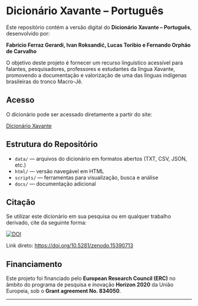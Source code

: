 # Dicionário Xavante – Português

Este repositório contém a versão digital do **Dicionário Xavante – Português**, desenvolvido por:

**Fabrício Ferraz Gerardi, Ivan Roksandić, Lucas Toribio e Fernando Orphão de Carvalho**

O objetivo deste projeto é fornecer um recurso linguístico acessível para falantes, pesquisadores, professores e estudantes da língua Xavante, promovendo a documentação e valorização de uma das línguas indígenas brasileiras do tronco Macro-Jê.

## Acesso

O dicionário pode ser acessado diretamente a partir do site:

[Dicionário Xavante](https://xavante.pythonanywhere.com/static/dicionario/index.html)



## Estrutura do Repositório

- `data/` — arquivos do dicionário em formatos abertos (TXT, CSV, JSON, etc.)
- `html/` — versão navegável em HTML
- `scripts/` — ferramentas para visualização, busca e análise
- `docs/` — documentação adicional

## Citação

Se utilizar este dicionário em sua pesquisa ou em qualquer trabalho derivado, cite da seguinte forma:

[![DOI](https://zenodo.org/badge/DOI/10.5281/zenodo.15412891.svg)](https://doi.org/10.5281/zenodo.15412891)


Link direto: https://doi.org/10.5281/zenodo.15390713

## Financiamento

Este projeto foi financiado pelo **European Research Council (ERC)** no âmbito do programa de pesquisa e inovação **Horizon 2020** da União Europeia, sob o **Grant agreement No. 834050**.

---
  

